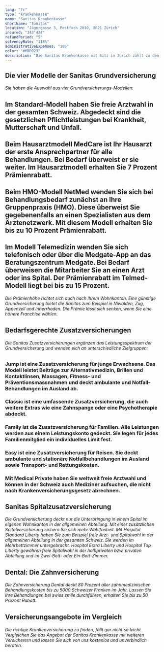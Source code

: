 ```yaml
---
lang: "fr"
type: "krankenkasse"
name: "Sanitas Krankenkasse"
shortName: "Sanitas"
location: "Jägergasse 3, Postfach 2010, 8021 Zürich"
insured: "343'424"
refundPeriod: "5"
solvencyRate: "118%"
administrativeExpenses: "186"
color: "#6BB023"
description: "Die Sanitas Krankenkasse mit Sitz in Zürich zählt zu den grössten Krankenversicherern der Schweiz. Zu Beginn des Jahres 2019 hatten rund 835'000 Versicherungsnehmer dort eine Krankenversicherung abgeschlossen. Die Prämieneinnahmen belaufen sich auf 2'899 Milliarden Schweizer Franken. Neben verschiedenen Modellen der Grundversicherung bietet die Sanitas auch diverse Zusatzversicherungen und eine Zahnversicherung an. Vergleichen Sie Leistungen und Prämien und finden Sie eine Krankenversicherung, die zu Ihren Bedürfnissen passt."
---
```


## Die vier Modelle der Sanitas Grundversicherung

###### Sie haben die Auswahl aus vier Grundversicherungs-Modellen:

## Im Standard-Modell haben Sie freie Arztwahl in der gesamten Schweiz. Abgedeckt sind die gesetzlichen Pflichtleistungen bei Krankheit, Mutterschaft und Unfall.

## Beim Hausarztmodell MedCare ist Ihr Hausarzt der erste Ansprechpartner für alle Behandlungen. Bei Bedarf überweist er sie weiter. Im Hausarztmodell erhalten Sie 7 Prozent Prämienrabatt.

## Beim HMO-Modell NetMed wenden Sie sich bei Behandlungsbedarf zunächst an Ihre Gruppenpraxis (HMO). Diese überweist Sie gegebenenfalls an einen Spezialisten aus dem Ärztenetzwerk. Mit diesem Modell erhalten Sie bis zu 10 Prozent Prämienrabatt.

## Im Modell Telemedizin wenden Sie sich telefonisch oder über die Medgate-App an das Beratungszentrum Medgate. Bei Bedarf überweisen die Mitarbeiter Sie an einen Arzt oder ins Spital. Der Prämienrabatt im Telmed-Modell liegt bei bis zu 15 Prozent.

###### Die Prämienhöhe richtet sich auch nach Ihrem Wohnkanton. Eine günstige Grundversicherung bietet die Sanitas zum Beispiel in Niwalden, Zug, Appenzell und Innerrhoden. Die Prämie lässt sich senken, wenn Sie eine höhere Franchise wählen.

## Bedarfsgerechte Zusatzversicherungen

###### Die Sanitas Zusatzversicherungen ergänzen das Leistungsspektrum der Grundversicherung und wenden sich an unterschiedliche Zielgruppen:

### Jump ist eine Zusatzversicherung für junge Erwachsene. Das Modell leistet Beiträge zur Alternativmedizin, Brillen und Kontaktlinsen, Massagen, Fitness- und Präventionsmassnahmen und deckt ambulante und Notfall-Behandlungen im Ausland ab.

### Classic ist eine umfassende Zusatzversicherung, die auch weitere Extras wie eine Zahnspange oder eine Psychotherapie abdeckt.

### Family ist die Zusatzversicherung für Familien. Alle Leistungen werden aus einem Leistungskonto gedeckt. Sie legen für jedes Familienmitglied ein individuelles Limit fest.

### Easy ist eine Zusatzversicherung für Reisen. Sie deckt ambulante und stationäre Notfallbehandlungen im Ausland sowie Transport- und Rettungskosten.

### Mit Medical Private haben Sie weltweit freie Arztwahl und können in der Schweiz auch Mediziner aufsuchen, die nicht nach Krankenversicherungsgesetz abrechnen.

## Sanitas Spitalzusatzversicherung

###### Die Grundversicherung deckt nur die Unterbringung in einem Spital im eigenen Wohnkanton in der allgemeinen Abteilung. Mit einer zusätzlichen Spitalversicherung sichern Sie sich mehr Wahlfreiheit. Mit Hospital Standard Liberty haben Sie zum Beispiel freie Arzt- und Spitalwahl in der allgemeinen Abteilung in der gesamten Schweiz. Sie werden im Mehrbettzimmer untergebracht. Hospital Extra Liberty und Hospital Top Liberty gewähren freie Spitalwahl in der halbprivaten bzw. privaten Abteilung und im Zwei-Bett- oder Ein-Bett-Zimmer.

## Dental: Die Zahnversicherung

###### Die Zahnversicherung Dental deckt 80 Prozent aller zahnmedizinischen Behandlungskosten bis zu 5000 Schweizer Franken im Jahr. Lassen Sie Ihre Behandlungen bei swiss smile durchführen, erhalten Sie bis zu 50 Prozent Rabatt.

## Versicherungsangebote im Vergleich

###### Die richtige Krankenversicherung zu finden, fällt gar nicht so leicht. Vergleichen Sie das Angebot der Sanitas Krankenkasse mit weiteren Versicherern und lassen Sie sich von uns kostenlos und unverbindlich beraten.
